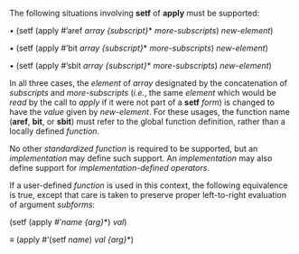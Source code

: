  

The following situations involving **setf** of **apply** must be supported: 

*•* (setf (apply #’aref *array \{subscript\}*\* *more-subscripts*) *new-element*) 

*•* (setf (apply #’bit *array \{subscript\}*\* *more-subscripts*) *new-element*) 

*•* (setf (apply #’sbit *array \{subscript\}*\* *more-subscripts*) *new-element*) 

In all three cases, the *element* of *array* designated by the concatenation of *subscripts* and *more-subscripts* (*i.e.*, the same *element* which would be *read* by the call to *apply* if it were not part of a **setf** *form*) is changed to have the *value* given by *new-element*. For these usages, the function name (**aref**, **bit**, or **sbit**) must refer to the global function definition, rather than a locally defined *function*. 

No other *standardized function* is required to be supported, but an *implementation* may define such support. An *implementation* may also define support for *implementation-defined operators*. 

If a user-defined *function* is used in this context, the following equivalence is true, except that care is taken to preserve proper left-to-right evaluation of argument *subforms*: 

(setf (apply #’*name \{arg\}*\*) *val*) 

*≡* (apply #’(setf *name*) *val \{arg\}*\*) 

